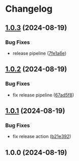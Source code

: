 # Changelog

## [1.0.3](https://github.com/soanvig/txsm/compare/v1.0.2...v1.0.3) (2024-08-19)


### Bug Fixes

* release pipeline ([7fe1a6e](https://github.com/soanvig/txsm/commit/7fe1a6e4e699d0d5e621176ec978754fdc864f98))

## [1.0.2](https://github.com/soanvig/txsm/compare/v1.0.1...v1.0.2) (2024-08-19)


### Bug Fixes

* fix release pipeline ([67ad5f8](https://github.com/soanvig/txsm/commit/67ad5f8ef779958bb3a64d976b1aae66c27c8a8d))

## [1.0.1](https://github.com/soanvig/txsm/compare/v1.0.0...v1.0.1) (2024-08-19)


### Bug Fixes

* fix release action ([b21e392](https://github.com/soanvig/txsm/commit/b21e392935d6d4bad57e3e6bc6d94c2f18c7dbae))

## 1.0.0 (2024-08-19)
